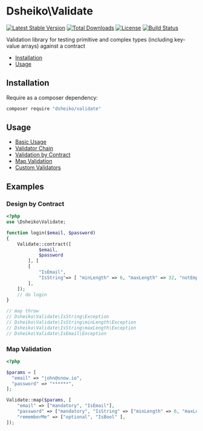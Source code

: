 # Dsheiko\Validate

[![Latest Stable Version](https://poser.pugx.org/dsheiko/validate/v/stable)](https://packagist.org/packages/dsheiko/validate)
[![Total Downloads](https://poser.pugx.org/dsheiko/validate/downloads)](https://packagist.org/packages/dsheiko/validate)
[![License](https://poser.pugx.org/dsheiko/validate/license)](https://packagist.org/packages/dsheiko/validate)
[![Build Status](https://travis-ci.org/dsheiko/validate.png)](https://travis-ci.org/dsheiko/validate)

Validation library for testing primitive and complex types (including key-value arrays) against a contract

* [Installation](#installation)
* [Usage](#usage)

## Installation

Require as a composer dependency:

``` bash
composer require "dsheiko/validate"
```

## Usage

- [Basic Usage](./wiki/basic-usage.md)
- [Validator Chain](./wiki/validator-chain.md)
- [Validation by Contract](./wiki/validation-by-contract.md)
- [Map Validation](./wiki/map-validation.md)
- [Custom Validators](./wiki/validator-interface.md)

## Examples


### Design by Contract
```php
<?php
use \Dsheiko\Validate;

function login($email, $password)
{
    Validate::contract([
            $email,
            $password
        ], [
        [
            "IsEmail",
            "IsString"=> [ "minLength" => 6, "maxLength" => 32, "notEmpty" => true ],
        ],
    ]);
    // do login
}

// may throw
// Dsheiko\Validate\IsString\Exception
// Dsheiko\Validate\IsString\minLength\Exception
// Dsheiko\Validate\IsString\maxLength\Exception
// Dsheiko\Validate\IsEmail\Exception
```

### Map Validation
```php
<?php

$params = [
  "email" => "john@snow.io",
  "password" => "******",
];

Validate::map($params, [
    "email" => ["mandatory", "IsEmail"],
    "password" => ["mandatory", "IsString" => ["minLength" => 6, "maxLength" => 128]],
    "rememberMe" => ["optional", "IsBool" ],
]);

```